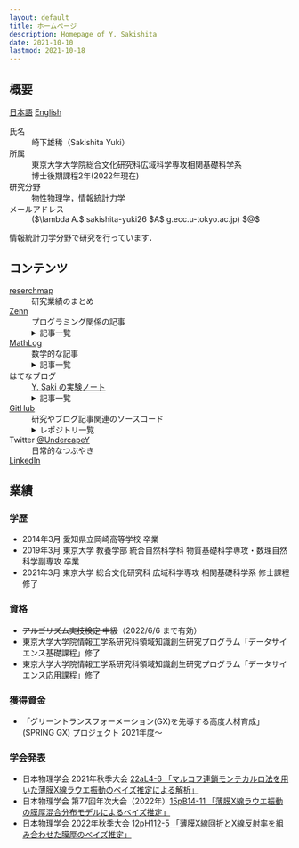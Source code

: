 ```yaml
---
layout: default
title: ホームページ
description: Homepage of Y. Sakishita
date: 2021-10-10
lastmod: 2021-10-18
---
```


## 概要

[日本語](./index) [English](./index_en)

<dl>
<dt>氏名</dt>
<dd>崎下雄稀（Sakishita Yuki）</dd>
<dt>所属</dt>
<dd>東京大学大学院総合文化研究科広域科学専攻相関基礎科学系<br>
博士後期課程2年(2022年現在)</dd>
<dt>研究分野</dt>
<dd>物性物理学，情報統計力学</dd>
<dt>メールアドレス</dt>
<dd> ($\lambda A.$ sakishita-yuki26 $A$ g.ecc.u-tokyo.ac.jp) $@$ </dd>
</dl>

情報統計力学分野で研究を行っています．

## コンテンツ

<dl>
<dt><a href="https://researchmap.jp/yuki_sakishita">reserchmap</a></dt>
<dd>研究業績のまとめ</dd>
<dt><a href="https://zenn.dev/ysaki51">Zenn</a></dt>
<dd>プログラミング関係の記事</dd>
<dd>
<details>
<summary>記事一覧</summary>
<div>
<ul>
<li><a href="https://zenn.dev/ysaki51/articles/45d180e3755410">C#におけるベクトル的データ構造のパフォーマンス比較①</a></li>
<li><a href="https://zenn.dev/ysaki51/articles/47122564898e5d">C#におけるベクトル的データ構造のパフォーマンス比較②</a></li>
</ul>
</div>
</details>
</dd>
<dt><a href="https://mathlog.info/users/2173/articles">MathLog</a></dt>
<dd>数学的な記事</dd>
<dd>
<details>
<summary>記事一覧</summary>
<div>
<ul>
<li><a href="https://mathlog.info/articles/2644">傾きを共有して切片が異なるデータ列の線形回帰</a></li>
<li><a href="https://mathlog.info/articles/2936">相関係数と線形回帰の関係</a></li>
<li><a href="https://mathlog.info/articles/3146">2点の最短経路が直線であることを変分法で示す</a></li>
</ul>
</div>
</details>
</dd>
<dt>はてなブログ</dt>
<dd><a href="https://undercapey.hatenablog.com/">Y. Saki の実験ノート</a></dd>
<dd>
<details>
<summary>記事一覧</summary>
<div>
<ul>
<li><a
href="https://undercapey.hatenablog.com/entry/2022/08/22/154815">2重の三角関数の級数展開とBessel関数とJosephson効果</a>
</li>
</ul>
</div>
</details>
</dd>
<dt><a href="https://github.com/Y-Saki26">GitHub</a></dt>
<dd>研究やブログ記事関連のソースコード</dd>
<dd>
<details>
<summary>レポジトリ一覧</summary>
<div>
<ul>
<li><a href="https://github.com/Y-Saki26/pages">pages</a><br>
本サイト</li>
<li><a href="https://github.com/Y-Saki26/memorandum">memorandum</a><br>
備忘録用コード集
<ul>
<li><a href="https://github.com/Y-Saki26/memorandum/tree/main/SimpleNeuralNet-hands-on"
title="SimpleNeuralNet-hands-on">SimpleNeuralNet-hands-on</a><br>
skleran風APIラッパー skorch を用いた PyTorch によるニューラルネットの構築・学習・検証の覚書</li>
<li><a href="https://github.com/Y-Saki26/memorandum/tree/main/MatInterp"
title="MatInterp">MatInterp</a><br>
ニューラルネットを用いて3次元曲面補間を行うアプリケーション MatInterp を導入し適当な問題で動かせるようする．</li>
<li><a href="https://github.com/Y-Saki26/memorandum/tree/main/MachineEpsilon"
title="MachineEpsilon">MachineEpsilon</a><br>
Python と C# で計算機イプシロンの計算．</li>
<li><a href="https://github.com/Y-Saki26/memorandum/tree/main/MazeGenerator"
title="MazeGenerator">MazeGenerator</a><br>
壁伸ばし法による迷路生成アルゴリズム．</li>
</ul>
</li>
<li><a href="https://github.com/Y-Saki26/pages-blog-template-minimal">pages-blog-template-minimal</a><br>
Jekyll で GitHub Pages の Website を作る際のテンプレート</li>
<li><a href="https://github.com/Y-Saki26/benchmarks">benchmarks</a><br>
ベンチマーク集
<ul>
<li><a href="https://github.com/Y-Saki26/benchmarks/tree/main/Benchmark/Vectors"
title="Vectors">Vectors</a><br>
C# で数個の要素をベクトル的演算したときの比較<br>
<a href="https://zenn.dev/ysaki51/articles/45d180e3755410">Zennの記事</a> 参照．
</li>
</ul>
</li>
<li><a href="https://github.com/Y-Saki26/remcmc">remcmc</a><br>
レプリカ交換MCMCの計算(開発中)</li>
</ul>
</div>
</details>
</dd>
<dt>Twitter <a href="https://twitter.com/UndercapeY">@UndercapeY</a></dt>
<dd>日常的なつぶやき</dd>
<dt><a href="https://www.linkedin.com/in/yuki-sakishita">LinkedIn</a></dt>
</dl>

## 業績

### 学歴

-   2014年3月 愛知県立岡崎高等学校 卒業
-   2019年3月 東京大学 教養学部 統合自然科学科 物質基礎科学専攻・数理自然科学副専攻 卒業
-   2021年3月 東京大学 総合文化研究科 広域科学専攻 相関基礎科学系 修士課程修了

### 資格

-   ~~アルゴリズム実技検定 中級~~（2022/6/6 まで有効）
-   東京大学大学院情報工学系研究科領域知識創生研究プログラム「データサイエンス基礎課程」修了
-   東京大学大学院情報工学系研究科領域知識創生研究プログラム「データサイエンス応用課程」修了

### 獲得資金

-   「グリーントランスフォーメーション(GX)を先導する高度人材育成」(SPRING GX) プロジェクト 2021年度～

### 学会発表

-   日本物理学会 2021年秋季大会  [22aL4-6 「マルコフ連鎖モンテカルロ法を用いた薄膜X線ラウエ振動のベイズ推定による解析」](https://w4.gakkai-web.net/jps_search/2021au/data/html/program11.html#:~:text=%E3%83%9E%E3%83%AB%E3%82%B3%E3%83%95%E9%80%A3%E9%8E%96%E3%83%A2%E3%83%B3%E3%83%86%E3%82%AB%E3%83%AB%E3%83%AD%E6%B3%95%E3%82%92%E7%94%A8%E3%81%84%E3%81%9F%E8%96%84%E8%86%9CX%E7%B7%9A%E3%83%A9%E3%82%A6%E3%82%A8%E6%8C%AF%E5%8B%95%E3%81%AE%E3%83%99%E3%82%A4%E3%82%BA%E6%8E%A8%E5%AE%9A%E3%81%AB%E3%82%88%E3%82%8B%E8%A7%A3%E6%9E%90)
-   日本物理学会 第77回年次大会（2022年）[15pB14-11 「薄膜X線ラウエ振動の膜厚混合分布モデルによるベイズ推定」](https://onsite.gakkai-web.net/jps/jps_search/2022sp/data2/html/program11.html#:~:text=%E8%96%84%E8%86%9CX%E7%B7%9A%E3%83%A9%E3%82%A6%E3%82%A8%E6%8C%AF%E5%8B%95%E3%81%AE%E8%86%9C%E5%8E%9A%E6%B7%B7%E5%90%88%E5%88%86%E5%B8%83%E3%83%A2%E3%83%87%E3%83%AB%E3%81%AB%E3%82%88%E3%82%8B%E3%83%99%E3%82%A4%E3%82%BA%E6%8E%A8%E5%AE%9A)
-   日本物理学会 2022年秋季大会  [12pH112-5 「薄膜X線回折とX線反射率を組み合わせた膜厚のベイズ推定」](https://onsite.gakkai-web.net/jps/jps_search/2022au/data2/html/program11.html#j12pH112:~:text=%E8%96%84%E8%86%9CX%E7%B7%9A%E5%9B%9E%E6%8A%98%E3%81%A8X%E7%B7%9A%E5%8F%8D%E5%B0%84%E7%8E%87%E3%82%92%E7%B5%84%E3%81%BF%E5%90%88%E3%82%8F%E3%81%9B%E3%81%9F%E8%86%9C%E5%8E%9A%E3%81%AE%E3%83%99%E3%82%A4%E3%82%BA%E6%8E%A8%E5%AE%9A)
